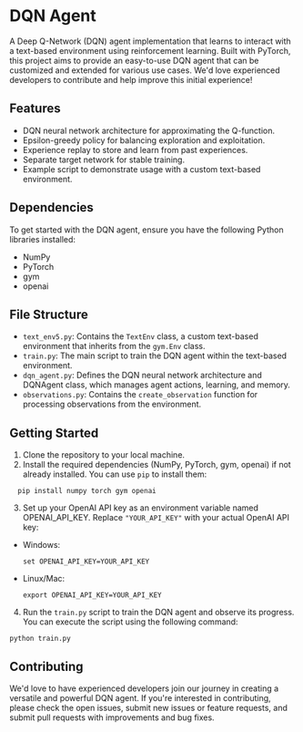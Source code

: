 # DQN Agent

A Deep Q-Network (DQN) agent implementation that learns to interact with a text-based environment using reinforcement learning. Built with PyTorch, this project aims to provide an easy-to-use DQN agent that can be customized and extended for various use cases. We'd love experienced developers to contribute and help improve this initial experience!

## Features

- DQN neural network architecture for approximating the Q-function.
- Epsilon-greedy policy for balancing exploration and exploitation.
- Experience replay to store and learn from past experiences.
- Separate target network for stable training.
- Example script to demonstrate usage with a custom text-based environment.

## Dependencies

To get started with the DQN agent, ensure you have the following Python libraries installed:

- NumPy
- PyTorch
- gym
- openai

## File Structure

- `text_env5.py`: Contains the `TextEnv` class, a custom text-based environment that inherits from the `gym.Env` class.
- `train.py`: The main script to train the DQN agent within the text-based environment.
- `dqn_agent.py`: Defines the DQN neural network architecture and DQNAgent class, which manages agent actions, learning, and memory.
- `observations.py`: Contains the `create_observation` function for processing observations from the environment.

## Getting Started

1. Clone the repository to your local machine.
2. Install the required dependencies (NumPy, PyTorch, gym, openai) if not already installed. You can use `pip` to install them:
  ```
    pip install numpy torch gym openai
  ```
3. Set up your OpenAI API key as an environment variable named OPENAI_API_KEY. Replace `"YOUR_API_KEY"` with your actual OpenAI API key:
- Windows:
  ```
  set OPENAI_API_KEY=YOUR_API_KEY
  ```
- Linux/Mac:
  ```
  export OPENAI_API_KEY=YOUR_API_KEY
  ```
4. Run the `train.py` script to train the DQN agent and observe its progress. You can execute the script using the following command:
  ```
python train.py
  ```
## Contributing

We'd love to have experienced developers join our journey in creating a versatile and powerful DQN agent. If you're interested in contributing, please check the open issues, submit new issues or feature requests, and submit pull requests with improvements and bug fixes.

